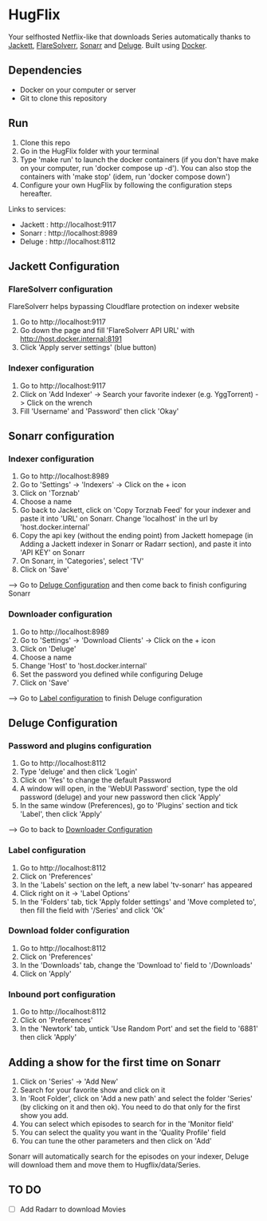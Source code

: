 
# HugFlix

Your selfhosted Netflix-like that downloads Series automatically thanks to [Jackett](https://github.com/Jackett/Jackett), [FlareSolverr](https://github.com/FlareSolverr/FlareSolverr), [Sonarr](https://github.com/Sonarr/Sonarr) and [Deluge](https://github.com/deluge-torrent/deluge). Built using [Docker](https://www.docker.com).

## Dependencies

* Docker on your computer or server
* Git to clone this repository

## Run

1. Clone this repo
2. Go in the HugFlix folder with your terminal 
3. Type 'make run' to launch the docker containers (if you don't have make on your computer, run 'docker compose up -d'). You can also stop the containers with 'make stop' (idem, run 'docker compose down')
4. Configure your own HugFlix by following the configuration steps hereafter.

Links to services:
* Jackett : http://localhost:9117
* Sonarr : http://localhost:8989
* Deluge : http://localhost:8112

## Jackett Configuration

### FlareSolverr configuration

FlareSolverr helps bypassing Cloudflare protection on indexer website

1. Go to http://localhost:9117
2. Go down the page and fill 'FlareSolverr API URL' with http://host.docker.internal:8191
3. Click 'Apply server settings' (blue button)

### Indexer configuration

1. Go to http://localhost:9117
2. Click on 'Add Indexer' -> Search your favorite indexer (e.g. YggTorrent) -> Click on the wrench
3. Fill 'Username' and 'Password' then click 'Okay'

## Sonarr configuration

### Indexer configuration

1. Go to http://localhost:8989 
2. Go to 'Settings' -> 'Indexers' -> Click on the + icon
3. Click on 'Torznab'
4. Choose a name
5. Go back to Jackett, click on 'Copy Torznab Feed' for your indexer and paste it into 'URL' on Sonarr. Change 'localhost' in the url by 'host.docker.internal'
6. Copy the api key (without the ending point) from Jackett homepage (in Adding a Jackett indexer in Sonarr or Radarr section), and paste it into 'API KEY' on Sonarr
7. On Sonarr, in 'Categories', select 'TV'
8. Click on 'Save'

--> Go to [Deluge Configuration](#deluge-configuration) and then come back to finish configuring Sonarr

### Downloader configuration

1. Go to http://localhost:8989
2. Go to 'Settings' -> 'Download Clients' -> Click on the + icon
3. Click on 'Deluge'
4. Choose a name
5. Change 'Host' to 'host.docker.internal'
6. Set the password you defined while configuring Deluge
7. Click on 'Save'

--> Go to [Label configuration](#label-configuration) to finish Deluge configuration

## Deluge Configuration

### Password and plugins configuration

1. Go to http://localhost:8112
2. Type 'deluge' and then click 'Login'
3. Click on 'Yes' to change the default Password
4. A window will open, in the 'WebUI Password' section, type the old password (deluge) and your new password then click 'Apply'
5. In the same window (Preferences), go to 'Plugins' section and tick 'Label', then click 'Apply'

--> Go to back to [Downloader Configuration](#downloader-configuration)

### Label configuration

1. Go to http://localhost:8112
2. Click on 'Preferences'
3. In the 'Labels' section on the left, a new label 'tv-sonarr' has appeared
4. Click right on it -> 'Label Options'
5. In the 'Folders' tab, tick 'Apply folder settings' and 'Move completed to', then fill the field with '/Series' and click 'Ok'

### Download folder configuration

1. Go to http://localhost:8112
2. Click on 'Preferences'
3. In the 'Downloads' tab, change the 'Download to' field to '/Downloads'
4. Click on 'Apply'

### Inbound port configuration

1. Go to http://localhost:8112
2. Click on 'Preferences'
3. In the 'Newtork' tab, untick 'Use Random Port' and set the field to '6881' then click 'Apply'

## Adding a show for the first time on Sonarr

1. Click on 'Series' -> 'Add New'
2. Search for your favorite show and click on it
3. In 'Root Folder', click on 'Add a new path' and select the folder 'Series' (by clicking on it and then ok). You need to do that only for the first show you add.
4. You can select which episodes to search for in the 'Monitor field'
5. You can select the quality you want in the 'Quality Profile' field
6. You can tune the other parameters and then click on 'Add'

Sonarr will automatically search for the episodes on your indexer, Deluge will download them and move them to Hugflix/data/Series.

## TO DO 

- [ ]  Add Radarr to download Movies


